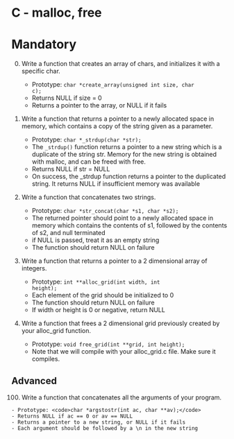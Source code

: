 # C - malloc, free

# Mandatory

0. Write a function that creates an array of chars, and initializes it with a specific char.

	- Prototype: <code>char *create_array(unsigned int size, char c);</code>
	- Returns NULL if size = 0
	- Returns a pointer to the array, or NULL if it fails

1. Write a function that returns a pointer to a newly allocated space in memory, which contains a copy of the string given as a parameter.

	- Prototype: <code>char *_strdup(char *str);</code>
	- The <code>_strdup()</code> function returns a pointer to a new string which is a duplicate of the string str. Memory for the new string is obtained with malloc, and can be freed with free.
	- Returns NULL if str = NULL
	- On success, the _strdup function returns a pointer to the duplicated string. It returns NULL if insufficient memory was available

2. Write a function that concatenates two strings.

	- Prototype: <code>char *str_concat(char *s1, char *s2);</code>
	- The returned pointer should point to a newly allocated space in memory which contains the contents of s1, followed by the contents of s2, and null terminated
	- if NULL is passed, treat it as an empty string
	- The function should return NULL on failure

3. Write a function that returns a pointer to a 2 dimensional array of integers.

	- Prototype: <code>int **alloc_grid(int width, int height);</code>
	- Each element of the grid should be initialized to 0
	- The function should return NULL on failure
	- If width or height is 0 or negative, return NULL

4. Write a function that frees a 2 dimensional grid previously created by your alloc_grid function.

	- Prototype: <code>void free_grid(int **grid, int height);</code>
	- Note that we will compile with your alloc_grid.c file. Make sure it compiles.

## Advanced

100. Write a function that concatenates all the arguments of your program.

	- Prototype: <code>char *argstostr(int ac, char **av);</code>
	- Returns NULL if ac == 0 or av == NULL
	- Returns a pointer to a new string, or NULL if it fails
	- Each argument should be followed by a \n in the new string
